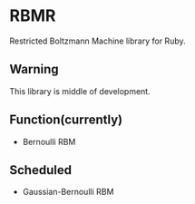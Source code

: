 # RBMR
Restricted Boltzmann Machine library for Ruby.

## Warning
This library is middle of development.

## Function(currently)
- Bernoulli RBM

## Scheduled
- Gaussian-Bernoulli RBM
